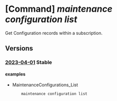 # [Command] _maintenance configuration list_

Get Configuration records within a subscription.

## Versions

### [2023-04-01](/Resources/mgmt-plane/L3N1YnNjcmlwdGlvbnMve30vcHJvdmlkZXJzL21pY3Jvc29mdC5tYWludGVuYW5jZS9jb25maWd1cmF0aW9uYXNzaWdubWVudHM=/2023-04-01.xml) **Stable**

<!-- mgmt-plane /subscriptions/{}/providers/microsoft.maintenance/configurationassignments 2023-04-01 -->

#### examples

- MaintenanceConfigurations_List
    ```bash
        maintenance configuration list
    ```
